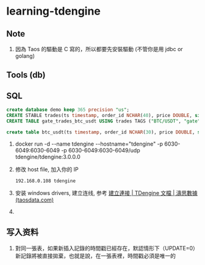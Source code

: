 # learning-tdengine

## Note

1. 因為 Taos 的驅動是 C 寫的，所以都要先安裝驅動 (不管你是用 jdbc or golang)

## Tools (db)

## SQL

```sql
create database demo keep 365 precision "us";
CREATE STABLE trades(ts timestamp, order_id NCHAR(40), price DOUBLE, size DOUBLE, vol DOUBLE, side TINYINT) TAGS (market NCHAR(16), vendor NCHAR(16));
CREATE TABLE gate_trades_btc_usdt USING trades TAGS ("BTC/USDT", "gate");

create table btc_usdt(ts timestamp, order_id NCHAR(30), price DOUBLE, size DOUBLE, side TINYINT);
```

1. docker run -d --name tdengine --hostname="tdengine" -p 6030-6049:6030-6049 -p 6030-6049:6030-6049/udp tdengine/tdengine:3.0.0.0

2. 修改 host file, 加入你的 IP

   ```
   192.168.0.108 tdengine
   ```

3. 安装 windows drivers, 建立连线, 参考 [建立連接 | TDengine 文檔 | 濤思數據 (taosdata.com)](https://docs.taosdata.com/develop/connect/)

4.

## 写入资料

1. 對同一張表，如果新插入記錄的時間戳已經存在，默認情形下（UPDATE=0）新記錄將被直接拋棄，也就是說，在一張表裡，時間戳必須是唯一的
